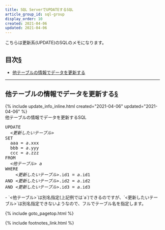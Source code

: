 ```yaml
---
title: SQL ServerでUPDATEするSQL
article_group_id: sql-group
display_order: 10
created: 2021-04-06
updated: 2021-04-06
---
```

こちらは更新系(UPDATE)のSQLのメモになります。

## <a name="index">目次</a><a href="#目次">§</a>

<ul id="index_ul">
<li><a href="#update-data-with-information-from-other-tables">他テーブルの情報でデータを更新する</a></li>
</ul>

* * *
## <a name="update-data-with-information-from-other-tables">他テーブルの情報でデータを更新する</a><a href="#update-data-with-information-from-other-tables">§</a>
<div class="chapter-updated">{% include update_info_inline.html created="2021-04-06" updated="2021-04-06" %}</div>
<div class="code-box">
<div class="title">他テーブルの情報でデータを更新するSQL</div>
<pre>
UPDATE
  <em>&lt;更新したいテーブル&gt;</em>
SET
  aaa = <em class="blue">a</em>.xxx
  bbb = <em class="blue">a</em>.yyy
  ccc = <em class="blue">a</em>.zzz
FROM
  <em class="blue">&lt;他テーブル&gt; a</em>
WHERE
    <em>&lt;更新したいテーブル&gt;</em>.id1 = <em class="blue">a</em>.id1
AND <em>&lt;更新したいテーブル&gt;</em>.id2 = <em class="blue">a</em>.id2
AND <em>&lt;更新したいテーブル&gt;</em>.id3 = <em class="blue">a</em>.id3
</pre>
</div>
- `<他テーブル>`は別名指定(上記例では`a`)できるのですが、`<更新したいテーブル>`は別名指定できないようなので、フルでテーブル名を指定します。

{% include goto_pagetop.html %}

{% include footnotes_link.html %}
